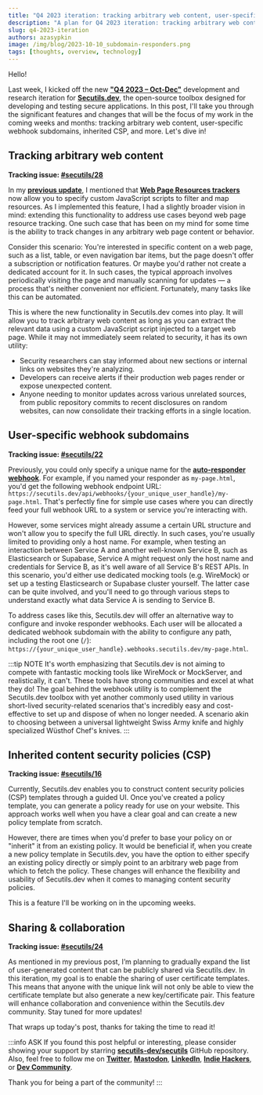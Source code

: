 ```yaml
---
title: "Q4 2023 iteration: tracking arbitrary web content, user-specific webhook subdomains, inherited CSP, and more"
description: "A plan for Q4 2023 iteration: tracking arbitrary web content, user-specific webhook subdomains, web API mocking, inherited CSP, and more."
slug: q4-2023-iteration
authors: azasypkin
image: /img/blog/2023-10-10_subdomain-responders.png
tags: [thoughts, overview, technology]
---
```

Hello!

Last week, I kicked off the new [**"Q4 2023 – Oct-Dec"**](https://github.com/orgs/secutils-dev/projects/1/views/1) development and research iteration for [**Secutils.dev**](https://secutils.dev), the open-source toolbox designed for developing and testing secure applications. In this post, I'll take you through the significant features and changes that will be the focus of my work in the coming weeks and months: tracking arbitrary web content, user-specific webhook subdomains, inherited CSP, and more. Let's dive in!

<!--truncate-->

## Tracking arbitrary web content

**Tracking issue: [#secutils/28](https://github.com/secutils-dev/secutils/issues/28)**

In my [**previous update**](https://secutils.dev/docs/blog/alpha3-release), I mentioned that [**Web Page Resources trackers**](https://secutils.dev/docs/guides/web_scraping/resources) now allow you to specify custom JavaScript scripts to filter and map resources. As I implemented this feature, I had a slightly broader vision in mind: extending this functionality to address use cases beyond web page resource tracking. One such case that has been on my mind for some time is the ability to track changes in any arbitrary web page content or behavior.

Consider this scenario: You're interested in specific content on a web page, such as a list, table, or even navigation bar items, but the page doesn't offer a subscription or notification features. Or maybe you'd rather not create a dedicated account for it. In such cases, the typical approach involves periodically visiting the page and manually scanning for updates — a process that's neither convenient nor efficient. Fortunately, many tasks like this can be automated.

This is where the new functionality in Secutils.dev comes into play. It will allow you to track arbitrary web content as long as you can extract the relevant data using a custom JavaScript script injected to a target web page. While it may not immediately seem related to security, it has its own utility:

* Security researchers can stay informed about new sections or internal links on websites they're analyzing. 
* Developers can receive alerts if their production web pages render or expose unexpected content. 
* Anyone needing to monitor updates across various unrelated sources, from public repository commits to recent disclosures on random websites, can now consolidate their tracking efforts in a single location.

## User-specific webhook subdomains

**Tracking issue: [#secutils/22](https://github.com/secutils-dev/secutils/issues/22)**

Previously, you could only specify a unique name for the [**auto-responder webhook**](https://secutils.dev/docs/guides/webhooks). For example, if you named your responder as `my-page.html`, you'd get the following webhook endpoint URL: `https://secutils.dev/api/webhooks/{your_unique_user_handle}/my-page.html`. That's perfectly fine for simple use cases where you can directly feed your full webhook URL to a system or service you're interacting with.

However, some services might already assume a certain URL structure and won't allow you to specify the full URL directly. In such cases, you're usually limited to providing only a host name. For example, when testing an interaction between Service A and another well-known Service B, such as Elasticsearch or Supabase, Service A might request only the host name and credentials for Service B, as it's well aware of all Service B's REST APIs. In this scenario, you'd either use dedicated mocking tools (e.g. WireMock) or set up a testing Elasticsearch or Supabase cluster yourself. The latter case can be quite involved, and you'll need to go through various steps to understand exactly what data Service A is sending to Service B.

To address cases like this, Secutils.dev will offer an alternative way to configure and invoke responder webhooks. Each user will be allocated a dedicated webhook subdomain with the ability to configure any path, including the root one (`/`): `https://{your_unique_user_handle}.webhooks.secutils.dev/my-page.html`.

:::tip NOTE
It's worth emphasizing that Secutils.dev is not aiming to compete with fantastic mocking tools like WireMock or MockServer, and realistically, it can't. These tools have strong communities and excel at what they do! The goal behind the webhook utility is to complement the Secutils.dev toolbox with yet another commonly used utility in various short-lived security-related scenarios that's incredibly easy and cost-effective to set up and dispose of when no longer needed. A scenario akin to choosing between a universal lightweight Swiss Army knife and highly specialized Wüsthof Chef's knives.
:::

## Inherited content security policies (CSP)

**Tracking issue: [#secutils/16](https://github.com/secutils-dev/secutils/issues/16)**

Currently, Secutils.dev enables you to construct content security policies (CSP) templates through a guided UI. Once you've created a policy template, you can generate a policy ready for use on your website. This approach works well when you have a clear goal and can create a new policy template from scratch.

However, there are times when you'd prefer to base your policy on or "inherit" it from an existing policy. It would be beneficial if, when you create a new policy template in Secutils.dev, you have the option to either specify an existing policy directly or simply point to an arbitrary web page from which to fetch the policy. These changes will enhance the flexibility and usability of Secutils.dev when it comes to managing content security policies.

This is a feature I'll be working on in the upcoming weeks.

## Sharing & collaboration

**Tracking issue: [#secutils/24](https://github.com/secutils-dev/secutils/issues/24)**

As mentioned in my previous post, I’m planning to gradually expand the list of user-generated content that can be publicly shared via Secutils.dev. In this iteration, my goal is to enable the sharing of user certificate templates. This means that anyone with the unique link will not only be able to view the certificate template but also generate a new key/certificate pair. This feature will enhance collaboration and convenience within the Secutils.dev community. Stay tuned for more updates!

That wraps up today's post, thanks for taking the time to read it!

:::info ASK
If you found this post helpful or interesting, please consider showing your support by starring [**secutils-dev/secutils**](https://github.com/secutils-dev/secutils) GitHub repository. Also, feel free to follow me on [**Twitter**](https://twitter.com/aleh_zasypkin), [**Mastodon**](https://infosec.exchange/@azasypkin), [**LinkedIn**](https://www.linkedin.com/in/azasypkin/), [**Indie Hackers**](https://www.indiehackers.com/azasypkin/history), or [**Dev Community**](https://dev.to/azasypkin).

Thank you for being a part of the community!
:::
